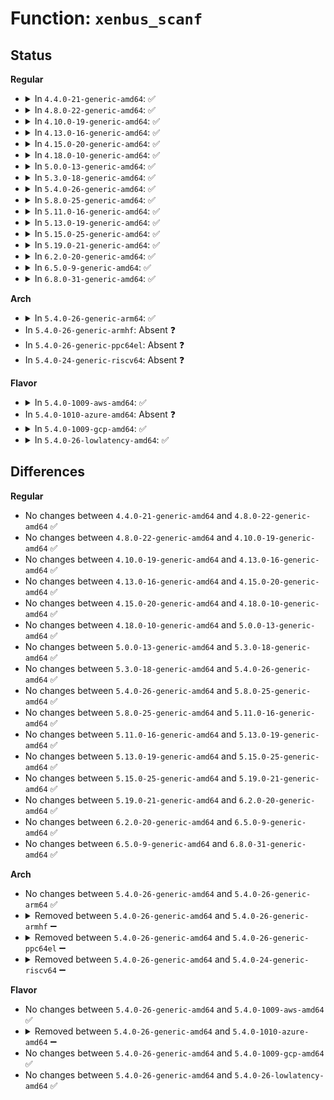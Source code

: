 # Function: <code>xenbus_scanf</code>

## Status
<b>Regular</b>
<ul>
<li>
<details>
<summary>In <code>4.4.0-21-generic-amd64</code>: ✅</summary>

```c
int xenbus_scanf(struct xenbus_transaction t, const char * dir, const char * node, const char * fmt, void (anon))
```

```json
{
  "name": "xenbus_scanf",
  "collision_type": "Unique Global",
  "inline_type": "No",
  "funcs": [
    {
      "addr": 18446744071583881712,
      "name": "xenbus_scanf",
      "external": true,
      "loc": "drivers/xen/xenbus/xenbus_xs.c:545",
      "file": "drivers/xen/xenbus/xenbus_xs.c",
      "inline": "seen, unknown",
      "caller_inline": [],
      "caller_func": [
        "drivers/xen/cpu_hotplug.c:vcpu_online",
        "drivers/xen/manage.c:sysrq_handler",
        "drivers/xen/xenbus/xenbus_xs.c:xs_init",
        "drivers/xen/xenbus/xenbus_probe_backend.c:xenbus_dev_is_online",
        "drivers/xen/xenbus/xenbus_probe_frontend.c:xenbus_reset_backend_state_changed",
        "drivers/xen/xenbus/xenbus_probe_frontend.c:frontend_probe_and_watch",
        "drivers/xen/xenbus/xenbus_probe_frontend.c:frontend_probe_and_watch",
        "drivers/xen/xen-balloon.c:watch_target",
        "drivers/block/xen-blkfront.c:talk_to_blkback",
        "drivers/block/xen-blkfront.c:blkback_changed",
        "drivers/block/xen-blkfront.c:blkback_changed",
        "drivers/block/xen-blkfront.c:blkfront_probe",
        "drivers/block/xen-blkfront.c:blkfront_probe",
        "drivers/net/xen-netfront.c:xennet_fix_features",
        "drivers/net/xen-netfront.c:xennet_fix_features",
        "drivers/net/xen-netfront.c:xennet_fix_features",
        "drivers/net/xen-netfront.c:xennet_fix_features",
        "drivers/net/xen-netfront.c:talk_to_netback",
        "drivers/net/xen-netfront.c:talk_to_netback",
        "drivers/net/xen-netfront.c:netback_changed"
      ]
    }
  ],
  "symbols": [
    {
      "addr": 18446744071583881712,
      "name": "xenbus_scanf",
      "section": ".text",
      "bind": "STB_GLOBAL",
      "size": 153
    }
  ]
}
```
</details>
</li>
<li>
<details>
<summary>In <code>4.8.0-22-generic-amd64</code>: ✅</summary>

```c
int xenbus_scanf(struct xenbus_transaction t, const char * dir, const char * node, const char * fmt, void (anon))
```

```json
{
  "name": "xenbus_scanf",
  "collision_type": "Unique Global",
  "inline_type": "No",
  "funcs": [
    {
      "addr": 18446744071584212320,
      "name": "xenbus_scanf",
      "external": true,
      "loc": "drivers/xen/xenbus/xenbus_xs.c:540",
      "file": "drivers/xen/xenbus/xenbus_xs.c",
      "inline": "seen, unknown",
      "caller_inline": [],
      "caller_func": [
        "drivers/xen/cpu_hotplug.c:vcpu_online",
        "drivers/xen/manage.c:sysrq_handler",
        "drivers/xen/xenbus/xenbus_xs.c:xs_init",
        "drivers/xen/xenbus/xenbus_probe_backend.c:xenbus_dev_is_online",
        "drivers/xen/xenbus/xenbus_probe_frontend.c:frontend_probe_and_watch",
        "drivers/xen/xenbus/xenbus_probe_frontend.c:frontend_probe_and_watch",
        "drivers/xen/xenbus/xenbus_probe_frontend.c:xenbus_reset_backend_state_changed",
        "drivers/xen/xen-balloon.c:watch_target",
        "drivers/block/xen-blkfront.c:blkback_changed",
        "drivers/block/xen-blkfront.c:blkback_changed",
        "drivers/block/xen-blkfront.c:blkfront_gather_backend_features",
        "drivers/block/xen-blkfront.c:blkfront_gather_backend_features",
        "drivers/block/xen-blkfront.c:blkfront_gather_backend_features",
        "drivers/block/xen-blkfront.c:blkfront_gather_backend_features",
        "drivers/block/xen-blkfront.c:blkfront_gather_backend_features",
        "drivers/block/xen-blkfront.c:blkfront_gather_backend_features",
        "drivers/block/xen-blkfront.c:blkfront_probe",
        "drivers/block/xen-blkfront.c:blkfront_probe",
        "drivers/block/xen-blkfront.c:negotiate_mq",
        "drivers/block/xen-blkfront.c:talk_to_blkback",
        "drivers/net/xen-netfront.c:netback_changed",
        "drivers/net/xen-netfront.c:talk_to_netback",
        "drivers/net/xen-netfront.c:talk_to_netback",
        "drivers/net/xen-netfront.c:xennet_fix_features",
        "drivers/net/xen-netfront.c:xennet_fix_features",
        "drivers/net/xen-netfront.c:xennet_fix_features",
        "drivers/net/xen-netfront.c:xennet_fix_features"
      ]
    }
  ],
  "symbols": [
    {
      "addr": 18446744071584212320,
      "name": "xenbus_scanf",
      "section": ".text",
      "bind": "STB_GLOBAL",
      "size": 159
    }
  ]
}
```
</details>
</li>
<li>
<details>
<summary>In <code>4.10.0-19-generic-amd64</code>: ✅</summary>

```c
int xenbus_scanf(struct xenbus_transaction t, const char * dir, const char * node, const char * fmt, void (anon))
```

```json
{
  "name": "xenbus_scanf",
  "collision_type": "Unique Global",
  "inline_type": "No",
  "funcs": [
    {
      "addr": 18446744071584393696,
      "name": "xenbus_scanf",
      "external": true,
      "loc": "drivers/xen/xenbus/xenbus_xs.c:540",
      "file": "drivers/xen/xenbus/xenbus_xs.c",
      "inline": "seen, unknown",
      "caller_inline": [],
      "caller_func": [
        "drivers/xen/cpu_hotplug.c:vcpu_online",
        "drivers/xen/manage.c:sysrq_handler",
        "drivers/xen/xenbus/xenbus_xs.c:xs_init",
        "drivers/xen/xenbus/xenbus_probe_frontend.c:frontend_probe_and_watch",
        "drivers/xen/xenbus/xenbus_probe_frontend.c:frontend_probe_and_watch",
        "drivers/xen/xenbus/xenbus_probe_frontend.c:xenbus_reset_backend_state_changed",
        "drivers/xen/xen-balloon.c:watch_target",
        "drivers/block/xen-blkfront.c:blkfront_connect",
        "drivers/block/xen-blkfront.c:blkfront_probe",
        "drivers/block/xen-blkfront.c:blkfront_probe"
      ]
    }
  ],
  "symbols": [
    {
      "addr": 18446744071584393696,
      "name": "xenbus_scanf",
      "section": ".text",
      "bind": "STB_GLOBAL",
      "size": 159
    }
  ]
}
```
</details>
</li>
<li>
<details>
<summary>In <code>4.13.0-16-generic-amd64</code>: ✅</summary>

```c
int xenbus_scanf(struct xenbus_transaction t, const char * dir, const char * node, const char * fmt, void (anon))
```

```json
{
  "name": "xenbus_scanf",
  "collision_type": "Unique Global",
  "inline_type": "No",
  "funcs": [
    {
      "addr": 18446744071584476928,
      "name": "xenbus_scanf",
      "external": true,
      "loc": "drivers/xen/xenbus/xenbus_xs.c:557",
      "file": "drivers/xen/xenbus/xenbus_xs.c",
      "inline": "seen, unknown",
      "caller_inline": [],
      "caller_func": [
        "drivers/xen/cpu_hotplug.c:vcpu_online",
        "drivers/xen/manage.c:sysrq_handler",
        "drivers/xen/xenbus/xenbus_xs.c:xs_init",
        "drivers/xen/xenbus/xenbus_probe_frontend.c:frontend_probe_and_watch",
        "drivers/xen/xenbus/xenbus_probe_frontend.c:frontend_probe_and_watch",
        "drivers/xen/xenbus/xenbus_probe_frontend.c:xenbus_reset_backend_state_changed",
        "drivers/xen/xen-balloon.c:watch_target",
        "drivers/block/xen-blkfront.c:blkback_changed",
        "drivers/block/xen-blkfront.c:blkfront_probe",
        "drivers/block/xen-blkfront.c:blkfront_probe"
      ]
    }
  ],
  "symbols": [
    {
      "addr": 18446744071584476928,
      "name": "xenbus_scanf",
      "section": ".text",
      "bind": "STB_GLOBAL",
      "size": 170
    }
  ]
}
```
</details>
</li>
<li>
<details>
<summary>In <code>4.15.0-20-generic-amd64</code>: ✅</summary>

```c
int xenbus_scanf(struct xenbus_transaction t, const char * dir, const char * node, const char * fmt, void (anon))
```

```json
{
  "name": "xenbus_scanf",
  "collision_type": "Unique Global",
  "inline_type": "No",
  "funcs": [
    {
      "addr": 18446744071584887344,
      "name": "xenbus_scanf",
      "external": true,
      "loc": "drivers/xen/xenbus/xenbus_xs.c:560",
      "file": "drivers/xen/xenbus/xenbus_xs.c",
      "inline": "seen, unknown",
      "caller_inline": [],
      "caller_func": [
        "drivers/xen/cpu_hotplug.c:vcpu_online",
        "drivers/xen/manage.c:sysrq_handler",
        "drivers/xen/xenbus/xenbus_xs.c:xs_init",
        "drivers/xen/xenbus/xenbus_probe_frontend.c:frontend_probe_and_watch",
        "drivers/xen/xenbus/xenbus_probe_frontend.c:frontend_probe_and_watch",
        "drivers/xen/xenbus/xenbus_probe_frontend.c:xenbus_reset_backend_state_changed",
        "drivers/xen/xen-balloon.c:watch_target",
        "drivers/xen/xen-balloon.c:watch_target",
        "drivers/block/xen-blkfront.c:blkback_changed",
        "drivers/block/xen-blkfront.c:blkfront_probe",
        "drivers/block/xen-blkfront.c:blkfront_probe"
      ]
    }
  ],
  "symbols": [
    {
      "addr": 18446744071584887344,
      "name": "xenbus_scanf",
      "section": ".text",
      "bind": "STB_GLOBAL",
      "size": 170
    }
  ]
}
```
</details>
</li>
<li>
<details>
<summary>In <code>4.18.0-10-generic-amd64</code>: ✅</summary>

```c
int xenbus_scanf(struct xenbus_transaction t, const char * dir, const char * node, const char * fmt, void (anon))
```

```json
{
  "name": "xenbus_scanf",
  "collision_type": "Unique Global",
  "inline_type": "No",
  "funcs": [
    {
      "addr": 18446744071585118416,
      "name": "xenbus_scanf",
      "external": true,
      "loc": "drivers/xen/xenbus/xenbus_xs.c:562",
      "file": "drivers/xen/xenbus/xenbus_xs.c",
      "inline": "seen, unknown",
      "caller_inline": [],
      "caller_func": [
        "drivers/xen/cpu_hotplug.c:vcpu_online",
        "drivers/xen/manage.c:sysrq_handler",
        "drivers/xen/xenbus/xenbus_xs.c:xs_init",
        "drivers/xen/xenbus/xenbus_probe_frontend.c:frontend_probe_and_watch",
        "drivers/xen/xenbus/xenbus_probe_frontend.c:frontend_probe_and_watch",
        "drivers/xen/xenbus/xenbus_probe_frontend.c:xenbus_reset_backend_state_changed",
        "drivers/xen/xen-balloon.c:watch_target",
        "drivers/xen/xen-balloon.c:watch_target",
        "drivers/block/xen-blkfront.c:blkback_changed",
        "drivers/block/xen-blkfront.c:blkfront_probe",
        "drivers/block/xen-blkfront.c:blkfront_probe"
      ]
    }
  ],
  "symbols": [
    {
      "addr": 18446744071585118416,
      "name": "xenbus_scanf",
      "section": ".text",
      "bind": "STB_GLOBAL",
      "size": 163
    }
  ]
}
```
</details>
</li>
<li>
<details>
<summary>In <code>5.0.0-13-generic-amd64</code>: ✅</summary>

```c
int xenbus_scanf(struct xenbus_transaction t, const char * dir, const char * node, const char * fmt, void (anon))
```

```json
{
  "name": "xenbus_scanf",
  "collision_type": "Unique Global",
  "inline_type": "No",
  "funcs": [
    {
      "addr": 18446744071585229184,
      "name": "xenbus_scanf",
      "external": true,
      "loc": "drivers/xen/xenbus/xenbus_xs.c:562",
      "file": "drivers/xen/xenbus/xenbus_xs.c",
      "inline": "seen, unknown",
      "caller_inline": [],
      "caller_func": [
        "drivers/xen/cpu_hotplug.c:vcpu_online",
        "drivers/xen/manage.c:sysrq_handler",
        "drivers/xen/xenbus/xenbus_xs.c:xs_init",
        "drivers/xen/xenbus/xenbus_probe_frontend.c:frontend_probe_and_watch",
        "drivers/xen/xenbus/xenbus_probe_frontend.c:frontend_probe_and_watch",
        "drivers/xen/xenbus/xenbus_probe_frontend.c:xenbus_reset_backend_state_changed",
        "drivers/xen/xen-balloon.c:watch_target",
        "drivers/xen/xen-balloon.c:watch_target",
        "drivers/xen/xen-balloon.c:watch_target",
        "drivers/block/xen-blkfront.c:blkback_changed",
        "drivers/block/xen-blkfront.c:blkfront_probe",
        "drivers/block/xen-blkfront.c:blkfront_probe"
      ]
    }
  ],
  "symbols": [
    {
      "addr": 18446744071585229184,
      "name": "xenbus_scanf",
      "section": ".text",
      "bind": "STB_GLOBAL",
      "size": 163
    }
  ]
}
```
</details>
</li>
<li>
<details>
<summary>In <code>5.3.0-18-generic-amd64</code>: ✅</summary>

```c
int xenbus_scanf(struct xenbus_transaction t, const char * dir, const char * node, const char * fmt, void (anon))
```

```json
{
  "name": "xenbus_scanf",
  "collision_type": "Unique Global",
  "inline_type": "No",
  "funcs": [
    {
      "addr": 18446744071585441344,
      "name": "xenbus_scanf",
      "external": true,
      "loc": "drivers/xen/xenbus/xenbus_xs.c:565",
      "file": "drivers/xen/xenbus/xenbus_xs.c",
      "inline": "seen, unknown",
      "caller_inline": [],
      "caller_func": [
        "drivers/xen/cpu_hotplug.c:vcpu_online",
        "drivers/xen/manage.c:sysrq_handler",
        "drivers/xen/xenbus/xenbus_xs.c:xs_init",
        "drivers/xen/xenbus/xenbus_probe_frontend.c:frontend_probe_and_watch",
        "drivers/xen/xenbus/xenbus_probe_frontend.c:frontend_probe_and_watch",
        "drivers/xen/xenbus/xenbus_probe_frontend.c:xenbus_reset_backend_state_changed",
        "drivers/xen/xen-balloon.c:watch_target",
        "drivers/xen/xen-balloon.c:watch_target",
        "drivers/xen/xen-balloon.c:watch_target",
        "drivers/block/xen-blkfront.c:blkfront_connect",
        "drivers/block/xen-blkfront.c:blkfront_probe",
        "drivers/block/xen-blkfront.c:blkfront_probe"
      ]
    }
  ],
  "symbols": [
    {
      "addr": 18446744071585441344,
      "name": "xenbus_scanf",
      "section": ".text",
      "bind": "STB_GLOBAL",
      "size": 167
    }
  ]
}
```
</details>
</li>
<li>
<details>
<summary>In <code>5.4.0-26-generic-amd64</code>: ✅</summary>

```c
int xenbus_scanf(struct xenbus_transaction t, const char * dir, const char * node, const char * fmt, void (anon))
```

```json
{
  "name": "xenbus_scanf",
  "collision_type": "Unique Global",
  "inline_type": "No",
  "funcs": [
    {
      "addr": 18446744071585581776,
      "name": "xenbus_scanf",
      "external": true,
      "loc": "drivers/xen/xenbus/xenbus_xs.c:568",
      "file": "drivers/xen/xenbus/xenbus_xs.c",
      "inline": "seen, unknown",
      "caller_inline": [],
      "caller_func": [
        "drivers/xen/cpu_hotplug.c:vcpu_online",
        "drivers/xen/manage.c:sysrq_handler",
        "drivers/xen/xenbus/xenbus_xs.c:xs_init",
        "drivers/xen/xenbus/xenbus_probe_frontend.c:frontend_probe_and_watch",
        "drivers/xen/xenbus/xenbus_probe_frontend.c:frontend_probe_and_watch",
        "drivers/xen/xenbus/xenbus_probe_frontend.c:xenbus_reset_backend_state_changed",
        "drivers/xen/xen-balloon.c:watch_target",
        "drivers/xen/xen-balloon.c:watch_target",
        "drivers/xen/xen-balloon.c:watch_target",
        "drivers/block/xen-blkfront.c:blkfront_connect",
        "drivers/block/xen-blkfront.c:blkfront_probe",
        "drivers/block/xen-blkfront.c:blkfront_probe"
      ]
    }
  ],
  "symbols": [
    {
      "addr": 18446744071585581776,
      "name": "xenbus_scanf",
      "section": ".text",
      "bind": "STB_GLOBAL",
      "size": 167
    }
  ]
}
```
</details>
</li>
<li>
<details>
<summary>In <code>5.8.0-25-generic-amd64</code>: ✅</summary>

```c
int xenbus_scanf(struct xenbus_transaction t, const char * dir, const char * node, const char * fmt, void (anon))
```

```json
{
  "name": "xenbus_scanf",
  "collision_type": "Unique Global",
  "inline_type": "No",
  "funcs": [
    {
      "addr": 18446744071586304112,
      "name": "xenbus_scanf",
      "external": true,
      "loc": "drivers/xen/xenbus/xenbus_xs.c:568",
      "file": "drivers/xen/xenbus/xenbus_xs.c",
      "inline": "seen, unknown",
      "caller_inline": [],
      "caller_func": [
        "drivers/xen/cpu_hotplug.c:vcpu_online",
        "drivers/xen/manage.c:sysrq_handler",
        "drivers/xen/xenbus/xenbus_xs.c:xs_reset_watches",
        "drivers/xen/xenbus/xenbus_probe_frontend.c:xenbus_check_frontend",
        "drivers/xen/xenbus/xenbus_probe_frontend.c:xenbus_check_frontend",
        "drivers/xen/xenbus/xenbus_probe_frontend.c:xenbus_reset_backend_state_changed",
        "drivers/xen/xen-balloon.c:watch_target",
        "drivers/xen/xen-balloon.c:watch_target",
        "drivers/xen/xen-balloon.c:watch_target",
        "drivers/block/xen-blkfront.c:blkfront_connect",
        "drivers/block/xen-blkfront.c:blkfront_probe",
        "drivers/block/xen-blkfront.c:blkfront_probe"
      ]
    }
  ],
  "symbols": [
    {
      "addr": 18446744071586304112,
      "name": "xenbus_scanf",
      "section": ".text",
      "bind": "STB_GLOBAL",
      "size": 288
    }
  ]
}
```
</details>
</li>
<li>
<details>
<summary>In <code>5.11.0-16-generic-amd64</code>: ✅</summary>

```c
int xenbus_scanf(struct xenbus_transaction t, const char * dir, const char * node, const char * fmt, void (anon))
```

```json
{
  "name": "xenbus_scanf",
  "collision_type": "Unique Global",
  "inline_type": "No",
  "funcs": [
    {
      "addr": 18446744071586422832,
      "name": "xenbus_scanf",
      "external": true,
      "loc": "drivers/xen/xenbus/xenbus_xs.c:568",
      "file": "drivers/xen/xenbus/xenbus_xs.c",
      "inline": "seen, unknown",
      "caller_inline": [],
      "caller_func": [
        "drivers/xen/cpu_hotplug.c:vcpu_online",
        "drivers/xen/manage.c:sysrq_handler",
        "drivers/xen/xenbus/xenbus_xs.c:xs_reset_watches",
        "drivers/xen/xenbus/xenbus_probe_frontend.c:xenbus_check_frontend",
        "drivers/xen/xenbus/xenbus_probe_frontend.c:xenbus_check_frontend",
        "drivers/xen/xenbus/xenbus_probe_frontend.c:xenbus_reset_backend_state_changed",
        "drivers/xen/xen-balloon.c:watch_target",
        "drivers/xen/xen-balloon.c:watch_target",
        "drivers/xen/xen-balloon.c:watch_target",
        "drivers/block/xen-blkfront.c:blkfront_connect",
        "drivers/block/xen-blkfront.c:blkfront_probe",
        "drivers/block/xen-blkfront.c:blkfront_probe"
      ]
    }
  ],
  "symbols": [
    {
      "addr": 18446744071586422832,
      "name": "xenbus_scanf",
      "section": ".text",
      "bind": "STB_GLOBAL",
      "size": 288
    }
  ]
}
```
</details>
</li>
<li>
<details>
<summary>In <code>5.13.0-19-generic-amd64</code>: ✅</summary>

```c
int xenbus_scanf(struct xenbus_transaction t, const char * dir, const char * node, const char * fmt, void (anon))
```

```json
{
  "name": "xenbus_scanf",
  "collision_type": "Unique Global",
  "inline_type": "No",
  "funcs": [
    {
      "addr": 18446744071586306400,
      "name": "xenbus_scanf",
      "external": true,
      "loc": "drivers/xen/xenbus/xenbus_xs.c:568",
      "file": "drivers/xen/xenbus/xenbus_xs.c",
      "inline": "seen, unknown",
      "caller_inline": [],
      "caller_func": [
        "drivers/xen/cpu_hotplug.c:vcpu_online",
        "drivers/xen/manage.c:sysrq_handler",
        "drivers/xen/xenbus/xenbus_xs.c:xs_init",
        "drivers/xen/xenbus/xenbus_probe_frontend.c:xenbus_reset_state",
        "drivers/xen/xenbus/xenbus_probe_frontend.c:xenbus_reset_state",
        "drivers/xen/xenbus/xenbus_probe_frontend.c:xenbus_reset_backend_state_changed",
        "drivers/xen/xen-balloon.c:watch_target",
        "drivers/xen/xen-balloon.c:watch_target",
        "drivers/xen/xen-balloon.c:watch_target",
        "drivers/block/xen-blkfront.c:blkfront_connect",
        "drivers/block/xen-blkfront.c:blkfront_probe",
        "drivers/block/xen-blkfront.c:blkfront_probe"
      ]
    }
  ],
  "symbols": [
    {
      "addr": 18446744071586306400,
      "name": "xenbus_scanf",
      "section": ".text",
      "bind": "STB_GLOBAL",
      "size": 288
    }
  ]
}
```
</details>
</li>
<li>
<details>
<summary>In <code>5.15.0-25-generic-amd64</code>: ✅</summary>

```c
int xenbus_scanf(struct xenbus_transaction t, const char * dir, const char * node, const char * fmt, void (anon))
```

```json
{
  "name": "xenbus_scanf",
  "collision_type": "Unique Global",
  "inline_type": "No",
  "funcs": [
    {
      "addr": 18446744071586826000,
      "name": "xenbus_scanf",
      "external": true,
      "loc": "drivers/xen/xenbus/xenbus_xs.c:568",
      "file": "drivers/xen/xenbus/xenbus_xs.c",
      "inline": "seen, unknown",
      "caller_inline": [],
      "caller_func": [
        "drivers/xen/cpu_hotplug.c:vcpu_online",
        "drivers/xen/manage.c:sysrq_handler",
        "drivers/xen/xenbus/xenbus_xs.c:xs_init",
        "drivers/xen/xenbus/xenbus_probe_frontend.c:xenbus_reset_state",
        "drivers/xen/xenbus/xenbus_probe_frontend.c:xenbus_reset_state",
        "drivers/xen/xenbus/xenbus_probe_frontend.c:xenbus_reset_backend_state_changed",
        "drivers/xen/xen-balloon.c:watch_target",
        "drivers/xen/xen-balloon.c:watch_target",
        "drivers/xen/xen-balloon.c:watch_target",
        "drivers/block/xen-blkfront.c:blkfront_connect",
        "drivers/block/xen-blkfront.c:blkfront_probe",
        "drivers/block/xen-blkfront.c:blkfront_probe"
      ]
    }
  ],
  "symbols": [
    {
      "addr": 18446744071586826000,
      "name": "xenbus_scanf",
      "section": ".text",
      "bind": "STB_GLOBAL",
      "size": 288
    }
  ]
}
```
</details>
</li>
<li>
<details>
<summary>In <code>5.19.0-21-generic-amd64</code>: ✅</summary>

```c
int xenbus_scanf(struct xenbus_transaction t, const char * dir, const char * node, const char * fmt, void (anon))
```

```json
{
  "name": "xenbus_scanf",
  "collision_type": "Unique Global",
  "inline_type": "No",
  "funcs": [
    {
      "addr": 18446744071588109440,
      "name": "xenbus_scanf",
      "external": true,
      "loc": "drivers/xen/xenbus/xenbus_xs.c:568",
      "file": "drivers/xen/xenbus/xenbus_xs.c",
      "inline": "seen, unknown",
      "caller_inline": [],
      "caller_func": [
        "drivers/xen/cpu_hotplug.c:vcpu_online",
        "drivers/xen/manage.c:sysrq_handler",
        "drivers/xen/xenbus/xenbus_client.c:__xenbus_switch_state",
        "drivers/xen/xenbus/xenbus_xs.c:xs_init",
        "drivers/xen/xenbus/xenbus_probe_frontend.c:xenbus_reset_state",
        "drivers/xen/xenbus/xenbus_probe_frontend.c:xenbus_reset_state",
        "drivers/xen/xenbus/xenbus_probe_frontend.c:xenbus_reset_backend_state_changed",
        "drivers/xen/xen-balloon.c:watch_target",
        "drivers/xen/xen-balloon.c:watch_target",
        "drivers/xen/xen-balloon.c:watch_target",
        "drivers/block/xen-blkfront.c:blkfront_connect",
        "drivers/block/xen-blkfront.c:blkfront_probe",
        "drivers/block/xen-blkfront.c:blkfront_probe"
      ]
    }
  ],
  "symbols": [
    {
      "addr": 18446744071588109440,
      "name": "xenbus_scanf",
      "section": ".text",
      "bind": "STB_GLOBAL",
      "size": 254
    }
  ]
}
```
</details>
</li>
<li>
<details>
<summary>In <code>6.2.0-20-generic-amd64</code>: ✅</summary>

```c
int xenbus_scanf(struct xenbus_transaction t, const char * dir, const char * node, const char * fmt, void (anon))
```

```json
{
  "name": "xenbus_scanf",
  "collision_type": "Unique Global",
  "inline_type": "No",
  "funcs": [
    {
      "addr": 18446744071589495024,
      "name": "xenbus_scanf",
      "external": true,
      "loc": "drivers/xen/xenbus/xenbus_xs.c:568",
      "file": "drivers/xen/xenbus/xenbus_xs.c",
      "inline": "seen, unknown",
      "caller_inline": [],
      "caller_func": [
        "drivers/xen/cpu_hotplug.c:vcpu_online",
        "drivers/xen/manage.c:sysrq_handler",
        "drivers/xen/xenbus/xenbus_client.c:__xenbus_switch_state",
        "drivers/xen/xenbus/xenbus_xs.c:xs_init",
        "drivers/xen/xenbus/xenbus_probe_frontend.c:xenbus_reset_state",
        "drivers/xen/xenbus/xenbus_probe_frontend.c:xenbus_reset_state",
        "drivers/xen/xenbus/xenbus_probe_frontend.c:xenbus_reset_backend_state_changed",
        "drivers/xen/xen-balloon.c:watch_target",
        "drivers/xen/xen-balloon.c:watch_target",
        "drivers/xen/xen-balloon.c:watch_target",
        "drivers/block/xen-blkfront.c:blkfront_connect",
        "drivers/block/xen-blkfront.c:blkfront_probe",
        "drivers/block/xen-blkfront.c:blkfront_probe"
      ]
    }
  ],
  "symbols": [
    {
      "addr": 18446744071589495024,
      "name": "xenbus_scanf",
      "section": ".text",
      "bind": "STB_GLOBAL",
      "size": 254
    }
  ]
}
```
</details>
</li>
<li>
<details>
<summary>In <code>6.5.0-9-generic-amd64</code>: ✅</summary>

```c
int xenbus_scanf(struct xenbus_transaction t, const char * dir, const char * node, const char * fmt, void (anon))
```

```json
{
  "name": "xenbus_scanf",
  "collision_type": "Unique Global",
  "inline_type": "No",
  "funcs": [
    {
      "addr": 18446744071589795824,
      "name": "xenbus_scanf",
      "external": true,
      "loc": "drivers/xen/xenbus/xenbus_xs.c:568",
      "file": "drivers/xen/xenbus/xenbus_xs.c",
      "inline": "seen, unknown",
      "caller_inline": [],
      "caller_func": [
        "drivers/xen/cpu_hotplug.c:vcpu_online",
        "drivers/xen/manage.c:sysrq_handler",
        "drivers/xen/xenbus/xenbus_client.c:__xenbus_switch_state",
        "drivers/xen/xenbus/xenbus_xs.c:xs_init",
        "drivers/xen/xenbus/xenbus_probe_frontend.c:xenbus_reset_state",
        "drivers/xen/xenbus/xenbus_probe_frontend.c:xenbus_reset_state",
        "drivers/xen/xenbus/xenbus_probe_frontend.c:xenbus_reset_backend_state_changed",
        "drivers/xen/xen-balloon.c:watch_target",
        "drivers/xen/xen-balloon.c:watch_target",
        "drivers/xen/xen-balloon.c:watch_target",
        "drivers/block/xen-blkfront.c:blkfront_connect",
        "drivers/block/xen-blkfront.c:blkfront_probe",
        "drivers/block/xen-blkfront.c:blkfront_probe"
      ]
    }
  ],
  "symbols": [
    {
      "addr": 18446744071589795824,
      "name": "xenbus_scanf",
      "section": ".text",
      "bind": "STB_GLOBAL",
      "size": 254
    }
  ]
}
```
</details>
</li>
<li>
<details>
<summary>In <code>6.8.0-31-generic-amd64</code>: ✅</summary>

```c
int xenbus_scanf(struct xenbus_transaction t, const char * dir, const char * node, const char * fmt, void (anon))
```

```json
{
  "name": "xenbus_scanf",
  "collision_type": "Unique Global",
  "inline_type": "No",
  "funcs": [
    {
      "addr": 18446744071590132048,
      "name": "xenbus_scanf",
      "external": true,
      "loc": "drivers/xen/xenbus/xenbus_xs.c:568",
      "file": "drivers/xen/xenbus/xenbus_xs.c",
      "inline": "seen, unknown",
      "caller_inline": [],
      "caller_func": [
        "drivers/xen/cpu_hotplug.c:vcpu_online",
        "drivers/xen/manage.c:sysrq_handler",
        "drivers/xen/xenbus/xenbus_client.c:__xenbus_switch_state",
        "drivers/xen/xenbus/xenbus_xs.c:xs_init",
        "drivers/xen/xenbus/xenbus_probe_frontend.c:xenbus_reset_state",
        "drivers/xen/xenbus/xenbus_probe_frontend.c:xenbus_reset_state",
        "drivers/xen/xenbus/xenbus_probe_frontend.c:xenbus_reset_backend_state_changed",
        "drivers/xen/xen-balloon.c:watch_target",
        "drivers/xen/xen-balloon.c:watch_target",
        "drivers/xen/xen-balloon.c:watch_target",
        "drivers/block/xen-blkfront.c:blkfront_connect",
        "drivers/block/xen-blkfront.c:blkfront_probe",
        "drivers/block/xen-blkfront.c:blkfront_probe"
      ]
    }
  ],
  "symbols": [
    {
      "addr": 18446744071590132048,
      "name": "xenbus_scanf",
      "section": ".text",
      "bind": "STB_GLOBAL",
      "size": 254
    }
  ]
}
```
</details>
</li>
</ul>
<b>Arch</b>
<ul>
<li>
<details>
<summary>In <code>5.4.0-26-generic-arm64</code>: ✅</summary>

```c
int xenbus_scanf(struct xenbus_transaction t, const char * dir, const char * node, const char * fmt, void (anon))
```

```json
{
  "name": "xenbus_scanf",
  "collision_type": "Unique Global",
  "inline_type": "No",
  "funcs": [
    {
      "addr": 18446603336498246088,
      "name": "xenbus_scanf",
      "external": true,
      "loc": "drivers/xen/xenbus/xenbus_xs.c:568",
      "file": "drivers/xen/xenbus/xenbus_xs.c",
      "inline": "seen, unknown",
      "caller_inline": [],
      "caller_func": [
        "drivers/xen/cpu_hotplug.c:vcpu_online",
        "drivers/xen/manage.c:sysrq_handler",
        "drivers/xen/xenbus/xenbus_xs.c:xs_init",
        "drivers/xen/xenbus/xenbus_probe_frontend.c:frontend_probe_and_watch",
        "drivers/xen/xenbus/xenbus_probe_frontend.c:frontend_probe_and_watch",
        "drivers/xen/xenbus/xenbus_probe_frontend.c:xenbus_reset_backend_state_changed",
        "drivers/xen/xen-balloon.c:watch_target",
        "drivers/xen/xen-balloon.c:watch_target",
        "drivers/xen/xen-balloon.c:watch_target",
        "drivers/block/xen-blkfront.c:blkfront_connect",
        "drivers/block/xen-blkfront.c:blkfront_probe",
        "drivers/block/xen-blkfront.c:blkfront_probe"
      ]
    }
  ],
  "symbols": [
    {
      "addr": 18446603336498246088,
      "name": "xenbus_scanf",
      "section": ".text",
      "bind": "STB_GLOBAL",
      "size": 232
    }
  ]
}
```
</details>
</li>
<li>
In <code>5.4.0-26-generic-armhf</code>: Absent ❓
</li>
<li>
In <code>5.4.0-26-generic-ppc64el</code>: Absent ❓
</li>
<li>
In <code>5.4.0-24-generic-riscv64</code>: Absent ❓
</li>
</ul>
<b>Flavor</b>
<ul>
<li>
<details>
<summary>In <code>5.4.0-1009-aws-amd64</code>: ✅</summary>

```c
int xenbus_scanf(struct xenbus_transaction t, const char * dir, const char * node, const char * fmt, void (anon))
```

```json
{
  "name": "xenbus_scanf",
  "collision_type": "Unique Global",
  "inline_type": "No",
  "funcs": [
    {
      "addr": 18446744071585343808,
      "name": "xenbus_scanf",
      "external": true,
      "loc": "drivers/xen/xenbus/xenbus_xs.c:568",
      "file": "drivers/xen/xenbus/xenbus_xs.c",
      "inline": "seen, unknown",
      "caller_inline": [],
      "caller_func": [
        "drivers/xen/cpu_hotplug.c:vcpu_online",
        "drivers/xen/manage.c:sysrq_handler",
        "drivers/xen/xenbus/xenbus_xs.c:xs_init",
        "drivers/xen/xenbus/xenbus_probe_frontend.c:frontend_probe_and_watch",
        "drivers/xen/xenbus/xenbus_probe_frontend.c:frontend_probe_and_watch",
        "drivers/xen/xenbus/xenbus_probe_frontend.c:xenbus_reset_backend_state_changed",
        "drivers/block/xen-blkfront.c:blkfront_connect",
        "drivers/block/xen-blkfront.c:blkfront_probe",
        "drivers/block/xen-blkfront.c:blkfront_probe"
      ]
    }
  ],
  "symbols": [
    {
      "addr": 18446744071585343808,
      "name": "xenbus_scanf",
      "section": ".text",
      "bind": "STB_GLOBAL",
      "size": 167
    }
  ]
}
```
</details>
</li>
<li>
In <code>5.4.0-1010-azure-amd64</code>: Absent ❓
</li>
<li>
<details>
<summary>In <code>5.4.0-1009-gcp-amd64</code>: ✅</summary>

```c
int xenbus_scanf(struct xenbus_transaction t, const char * dir, const char * node, const char * fmt, void (anon))
```

```json
{
  "name": "xenbus_scanf",
  "collision_type": "Unique Global",
  "inline_type": "No",
  "funcs": [
    {
      "addr": 18446744071585532176,
      "name": "xenbus_scanf",
      "external": true,
      "loc": "drivers/xen/xenbus/xenbus_xs.c:568",
      "file": "drivers/xen/xenbus/xenbus_xs.c",
      "inline": "seen, unknown",
      "caller_inline": [],
      "caller_func": [
        "drivers/xen/cpu_hotplug.c:vcpu_online",
        "drivers/xen/manage.c:sysrq_handler",
        "drivers/xen/xenbus/xenbus_xs.c:xs_init",
        "drivers/xen/xenbus/xenbus_probe_frontend.c:frontend_probe_and_watch",
        "drivers/xen/xenbus/xenbus_probe_frontend.c:frontend_probe_and_watch",
        "drivers/xen/xenbus/xenbus_probe_frontend.c:xenbus_reset_backend_state_changed",
        "drivers/xen/xen-balloon.c:watch_target",
        "drivers/xen/xen-balloon.c:watch_target",
        "drivers/xen/xen-balloon.c:watch_target",
        "drivers/block/xen-blkfront.c:blkfront_connect",
        "drivers/block/xen-blkfront.c:blkfront_probe",
        "drivers/block/xen-blkfront.c:blkfront_probe"
      ]
    }
  ],
  "symbols": [
    {
      "addr": 18446744071585532176,
      "name": "xenbus_scanf",
      "section": ".text",
      "bind": "STB_GLOBAL",
      "size": 167
    }
  ]
}
```
</details>
</li>
<li>
<details>
<summary>In <code>5.4.0-26-lowlatency-amd64</code>: ✅</summary>

```c
int xenbus_scanf(struct xenbus_transaction t, const char * dir, const char * node, const char * fmt, void (anon))
```

```json
{
  "name": "xenbus_scanf",
  "collision_type": "Unique Global",
  "inline_type": "No",
  "funcs": [
    {
      "addr": 18446744071585640176,
      "name": "xenbus_scanf",
      "external": true,
      "loc": "drivers/xen/xenbus/xenbus_xs.c:568",
      "file": "drivers/xen/xenbus/xenbus_xs.c",
      "inline": "seen, unknown",
      "caller_inline": [],
      "caller_func": [
        "drivers/xen/cpu_hotplug.c:vcpu_online",
        "drivers/xen/manage.c:sysrq_handler",
        "drivers/xen/xenbus/xenbus_xs.c:xs_init",
        "drivers/xen/xenbus/xenbus_probe_frontend.c:frontend_probe_and_watch",
        "drivers/xen/xenbus/xenbus_probe_frontend.c:frontend_probe_and_watch",
        "drivers/xen/xenbus/xenbus_probe_frontend.c:xenbus_reset_backend_state_changed",
        "drivers/xen/xen-balloon.c:watch_target",
        "drivers/xen/xen-balloon.c:watch_target",
        "drivers/xen/xen-balloon.c:watch_target",
        "drivers/block/xen-blkfront.c:blkfront_connect",
        "drivers/block/xen-blkfront.c:blkfront_probe",
        "drivers/block/xen-blkfront.c:blkfront_probe"
      ]
    }
  ],
  "symbols": [
    {
      "addr": 18446744071585640176,
      "name": "xenbus_scanf",
      "section": ".text",
      "bind": "STB_GLOBAL",
      "size": 167
    }
  ]
}
```
</details>
</li>
</ul>

## Differences
<b>Regular</b>
<ul>
<li>
No changes between <code>4.4.0-21-generic-amd64</code> and <code>4.8.0-22-generic-amd64</code> ✅
</li>
<li>
No changes between <code>4.8.0-22-generic-amd64</code> and <code>4.10.0-19-generic-amd64</code> ✅
</li>
<li>
No changes between <code>4.10.0-19-generic-amd64</code> and <code>4.13.0-16-generic-amd64</code> ✅
</li>
<li>
No changes between <code>4.13.0-16-generic-amd64</code> and <code>4.15.0-20-generic-amd64</code> ✅
</li>
<li>
No changes between <code>4.15.0-20-generic-amd64</code> and <code>4.18.0-10-generic-amd64</code> ✅
</li>
<li>
No changes between <code>4.18.0-10-generic-amd64</code> and <code>5.0.0-13-generic-amd64</code> ✅
</li>
<li>
No changes between <code>5.0.0-13-generic-amd64</code> and <code>5.3.0-18-generic-amd64</code> ✅
</li>
<li>
No changes between <code>5.3.0-18-generic-amd64</code> and <code>5.4.0-26-generic-amd64</code> ✅
</li>
<li>
No changes between <code>5.4.0-26-generic-amd64</code> and <code>5.8.0-25-generic-amd64</code> ✅
</li>
<li>
No changes between <code>5.8.0-25-generic-amd64</code> and <code>5.11.0-16-generic-amd64</code> ✅
</li>
<li>
No changes between <code>5.11.0-16-generic-amd64</code> and <code>5.13.0-19-generic-amd64</code> ✅
</li>
<li>
No changes between <code>5.13.0-19-generic-amd64</code> and <code>5.15.0-25-generic-amd64</code> ✅
</li>
<li>
No changes between <code>5.15.0-25-generic-amd64</code> and <code>5.19.0-21-generic-amd64</code> ✅
</li>
<li>
No changes between <code>5.19.0-21-generic-amd64</code> and <code>6.2.0-20-generic-amd64</code> ✅
</li>
<li>
No changes between <code>6.2.0-20-generic-amd64</code> and <code>6.5.0-9-generic-amd64</code> ✅
</li>
<li>
No changes between <code>6.5.0-9-generic-amd64</code> and <code>6.8.0-31-generic-amd64</code> ✅
</li>
</ul>
<b>Arch</b>
<ul>
<li>
No changes between <code>5.4.0-26-generic-amd64</code> and <code>5.4.0-26-generic-arm64</code> ✅
</li>
<li>
<details>
<summary>Removed between <code>5.4.0-26-generic-amd64</code> and <code>5.4.0-26-generic-armhf</code> ➖</summary>

```c
int xenbus_scanf(struct xenbus_transaction t, const char * dir, const char * node, const char * fmt, void (anon))
```
</details>
</li>
<li>
<details>
<summary>Removed between <code>5.4.0-26-generic-amd64</code> and <code>5.4.0-26-generic-ppc64el</code> ➖</summary>

```c
int xenbus_scanf(struct xenbus_transaction t, const char * dir, const char * node, const char * fmt, void (anon))
```
</details>
</li>
<li>
<details>
<summary>Removed between <code>5.4.0-26-generic-amd64</code> and <code>5.4.0-24-generic-riscv64</code> ➖</summary>

```c
int xenbus_scanf(struct xenbus_transaction t, const char * dir, const char * node, const char * fmt, void (anon))
```
</details>
</li>
</ul>
<b>Flavor</b>
<ul>
<li>
No changes between <code>5.4.0-26-generic-amd64</code> and <code>5.4.0-1009-aws-amd64</code> ✅
</li>
<li>
<details>
<summary>Removed between <code>5.4.0-26-generic-amd64</code> and <code>5.4.0-1010-azure-amd64</code> ➖</summary>

```c
int xenbus_scanf(struct xenbus_transaction t, const char * dir, const char * node, const char * fmt, void (anon))
```
</details>
</li>
<li>
No changes between <code>5.4.0-26-generic-amd64</code> and <code>5.4.0-1009-gcp-amd64</code> ✅
</li>
<li>
No changes between <code>5.4.0-26-generic-amd64</code> and <code>5.4.0-26-lowlatency-amd64</code> ✅
</li>
</ul>
